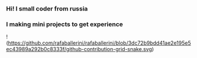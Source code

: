 ### Hi! I small coder from russia
### I making mini projects to get experience


!(https://github.com/rafaballerini/rafaballerini/blob/3dc72b9bdd41ae2e195e5ec43989a292b0c8333f/github-contribution-grid-snake.svg)
